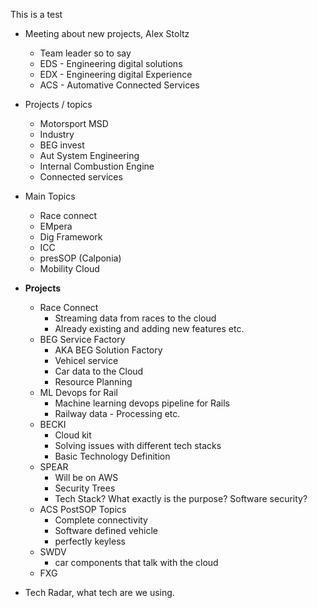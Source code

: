 
This is a test 
- Meeting about new projects, Alex Stoltz
	- Team leader so to say 
	- EDS - Engineering digital solutions
	- EDX - Engineering digital Experience
	- ACS - Automative Connected Services 
- Projects / topics
	- Motorsport MSD
	- Industry
	- BEG invest
	- Aut System Engineering
	- Internal Combustion Engine
	- Connected services
- Main Topics
	- Race connect
	- EMpera
	- Dig Framework
	- ICC 
	- presSOP (Calponia)
	- Mobility Cloud

- **Projects**
	- Race Connect
		- Streaming data from races to the cloud
		- Already existing and adding new features etc. 
	- BEG Service Factory
		- AKA BEG Solution Factory
		- Vehicel service
		- Car data to the Cloud 
		- Resource Planning 
	- ML Devops for Rail
		- Machine learning devops pipeline for Rails 
		- Railway data - Processing etc. 
	- BECKI 
		- Cloud kit 
		- Solving issues with different tech stacks
		- Basic Technology Definition 
	- SPEAR
		- Will be on AWS 
		- Security Trees 
		- Tech Stack? What exactly is the purpose? Software security?
	- ACS PostSOP Topics
		- Complete connectivity 
		- Software defined vehicle
		- perfectly keyless
	- SWDV
		- car components that talk with the cloud
	- FXG

- Tech Radar, what tech are we using. 
